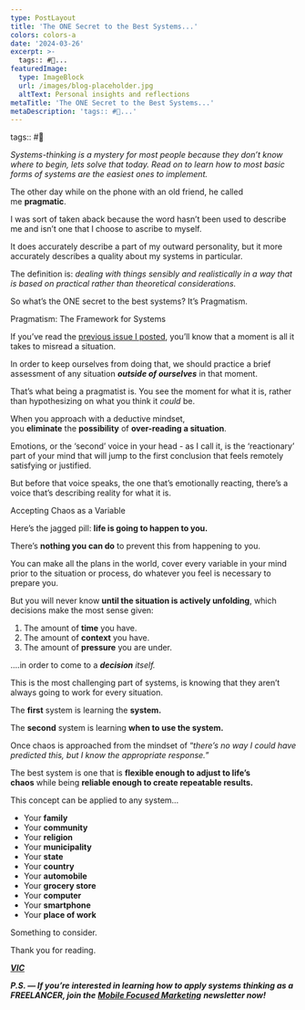 ```yaml
---
type: PostLayout
title: 'The ONE Secret to the Best Systems...'
colors: colors-a
date: '2024-03-26'
excerpt: >-
  tags:: #🤝...
featuredImage:
  type: ImageBlock
  url: /images/blog-placeholder.jpg
  altText: Personal insights and reflections
metaTitle: 'The ONE Secret to the Best Systems...'
metaDescription: 'tags:: #🤝...'
---
```


tags:: #🤝

_Systems-thinking is a mystery for most people because they don’t know where to begin, lets solve that today. Read on to learn how to most basic forms of systems are the easiest ones to implement._

The other day while on the phone with an old friend, he called me **pragmatic**.

I was sort of taken aback because the word hasn’t been used to describe me and isn’t one that I choose to ascribe to myself.

It does accurately describe a part of my outward personality, but it more accurately describes a quality about my systems in particular.

The definition is: _dealing with things sensibly and realistically in a way that is based on practical rather than theoretical considerations._

So what’s the ONE secret to the best systems? It’s Pragmatism.

Pragmatism: The Framework for Systems

If you’ve read the [previous issue I posted](https://www.getrevue.co/profile/subtlebodhi/issues/systems-thinking-a-skillful-approach-to-disassociation-844092?utm_campaign=Methods%20%F0%9F%A4%9D%20Madness&utm_medium=email&utm_source=Revue%20newsletter), you’ll know that a moment is all it takes to misread a situation.

In order to keep ourselves from doing that, we should practice a brief assessment of any situation **_outside of ourselves_** in that moment.

That’s what being a pragmatist is. You see the moment for what it is, rather than hypothesizing on what you think it _could_ be.

When you approach with a deductive mindset, you **eliminate** the **possibility** of **over-reading a situation**.

Emotions, or the ‘second’ voice in your head - as I call it, is the ‘reactionary’ part of your mind that will jump to the first conclusion that feels remotely satisfying or justified.

But before that voice speaks, the one that’s emotionally reacting, there’s a voice that’s describing reality for what it is.

Accepting Chaos as a Variable

Here’s the jagged pill: **life is going to happen to you.**

There’s **nothing you can do** to prevent this from happening to you.

You can make all the plans in the world, cover every variable in your mind prior to the situation or process, do whatever you feel is necessary to prepare you.

But you will never know **until the situation is actively unfolding**, which decisions make the most sense given:

1.  The amount of **time** you have.
2.  The amount of **context** you have.
3.  The amount of **pressure** you are under.

….in order to come to a **_decision_** _itself._

This is the most challenging part of systems, is knowing that they aren’t always going to work for every situation.

The **first** system is learning the **system.**

The **second** system is learning **when to use the system.**

Once chaos is approached from the mindset of “_there’s no way I could have predicted this, but I know the appropriate response._”

The best system is one that is **flexible enough to adjust to life’s chaos** while being **reliable enough to create repeatable results.**

This concept can be applied to any system…

-   Your **family**
-   Your **community**
-   Your **religion**
-   Your **municipality**
-   Your **state**
-   Your **country**
-   Your **automobile**
-   Your **grocery store**
-   Your **computer**
-   Your **smartphone**
-   Your **place of work**

Something to consider.

Thank you for reading.

[**_VIC_**](https://valentine.media/meet?utm_campaign=Methods%20%F0%9F%A4%9D%20Madness&utm_medium=email&utm_source=Revue%20newsletter)

**_P.S. — If you’re interested in learning how to apply systems thinking as a FREELANCER, join the_** [**_Mobile Focused Marketing_**](https://www.getrevue.co/profile/valentinemedia?utm_campaign=Methods%20%F0%9F%A4%9D%20Madness&utm_medium=email&utm_source=Revue%20newsletter) **_newsletter now!_**